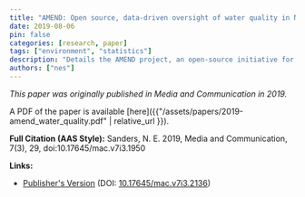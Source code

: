```yaml
---
title: "AMEND: Open source, data-driven oversight of water quality in New England"
date: 2019-08-06
pin: false
categories: [research, paper]
tags: ["environment", "statistics"]
description: "Details the AMEND project, an open-source initiative for data-driven monitoring and oversight of water quality in New England."
authors: ["nes"]
---
```


*This paper was originally published in Media and Communication in 2019.*

A PDF of the paper is available [here]({{"/assets/papers/2019-amend_water_quality.pdf" | relative_url }}).

**Full Citation (AAS Style):**
Sanders, N. E. 2019, Media and Communication, 7(3), 29, doi:10.17645/mac.v7i3.1950

**Links:**
- [Publisher's Version](https://www.cogitatiopress.com/mediaandcommunication/article/view/2136) (DOI: [10.17645/mac.v7i3.2136](https://doi.org/10.17645/mac.v7i3.2136))
